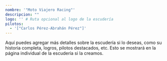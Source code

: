 ```yaml
---
nombre: '"Moto Viajero Racing"'
descripcion: ""
logo: '' # Ruta opcional al logo de la escudería
pilotos:
  - '["Carlos Pérez-Abrahán Pérez"]'
---
```


Aquí puedes agregar más detalles sobre la escudería si lo deseas, como su historia completa, logros, pilotos destacados, etc. Esto se mostrará en la página individual de la escudería si la creamos.
